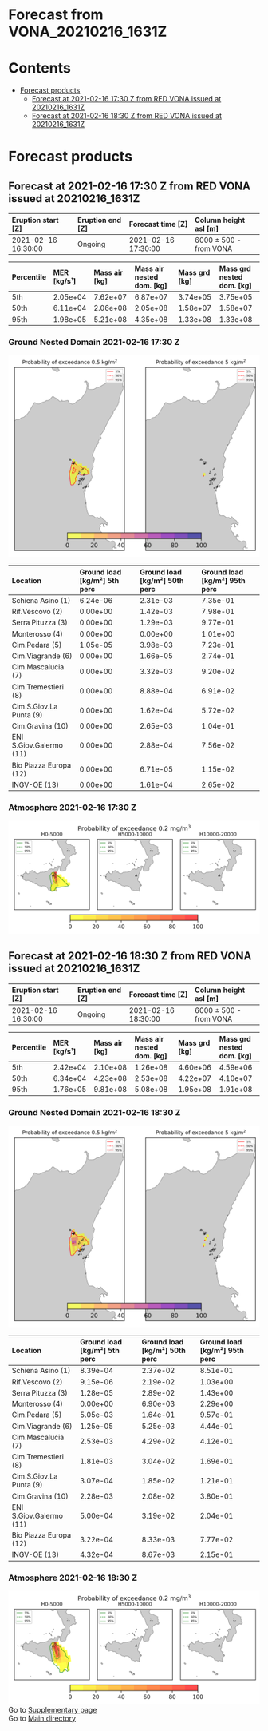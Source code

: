 
Forecast from VONA_20210216_1631Z
=================================

Contents
========

* [Forecast products](#forecast-products)
	* [Forecast at 2021-02-16 17:30 Z from RED VONA issued at 20210216_1631Z](#forecast-at-2021-02-16-1730-z-from-red-vona-issued-at-20210216_1631z)
	* [Forecast at 2021-02-16 18:30 Z from RED VONA issued at 20210216_1631Z](#forecast-at-2021-02-16-1830-z-from-red-vona-issued-at-20210216_1631z)

# Forecast products

## Forecast at 2021-02-16 17:30 Z from RED VONA issued at 20210216_1631Z
  

|Eruption start [Z]|Eruption end [Z]|Forecast time [Z]|Column height asl [m]|
| :--- | :--- | :--- | :--- |
|2021-02-16 16:30:00|Ongoing|2021-02-16 17:30:00|6000 ± 500 - from VONA|
  
  

|Percentile|MER [kg/s¹]|Mass air [kg]|Mass air nested dom. [kg]|Mass grd [kg]|Mass grd nested dom. [kg]|
| :--- | :--- | :--- | :--- | :--- | :--- |
|5th|2.05e+04|7.62e+07|6.87e+07|3.74e+05|3.75e+05|
|50th|6.11e+04|2.06e+08|2.05e+08|1.58e+07|1.58e+07|
|95th|1.98e+05|5.21e+08|4.35e+08|1.33e+08|1.33e+08|
  

### Ground Nested Domain 2021-02-16 17:30 Z
  
![](./figures/probability_grd_2021_02_16_1730_grid_1_1.png)  
  
  
  
  
  
  
  
  
  
  
  
  

|Location|Ground load [kg/m²] 5th perc|Ground load [kg/m²] 50th perc|Ground load [kg/m²] 95th perc|
| :--- | :--- | :--- | :--- |
|Schiena Asino (1)|6.24e-06|2.31e-03|7.35e-01|
|Rif.Vescovo (2)|0.00e+00|1.42e-03|7.98e-01|
|Serra Pituzza (3)|0.00e+00|1.29e-03|9.77e-01|
|Monterosso (4)|0.00e+00|0.00e+00|1.01e+00|
|Cim.Pedara (5)|1.05e-05|3.98e-03|7.23e-01|
|Cim.Viagrande (6)|0.00e+00|1.66e-05|2.74e-01|
|Cim.Mascalucia (7)|0.00e+00|3.32e-03|9.20e-02|
|Cim.Tremestieri (8)|0.00e+00|8.88e-04|6.91e-02|
|Cim.S.Giov.La Punta (9)|0.00e+00|1.62e-04|5.72e-02|
|Cim.Gravina (10)|0.00e+00|2.65e-03|1.04e-01|
|ENI S.Giov.Galermo (11)|0.00e+00|2.88e-04|7.56e-02|
|Bio Piazza Europa (12)|0.00e+00|6.71e-05|1.15e-02|
|INGV-OE (13)|0.00e+00|1.61e-04|2.65e-02|
  

### Atmosphere 2021-02-16 17:30 Z
  
![](./figures/probability_air_2021_02_16_1730_grid_2_conclev_1_1.png)
## Forecast at 2021-02-16 18:30 Z from RED VONA issued at 20210216_1631Z
  

|Eruption start [Z]|Eruption end [Z]|Forecast time [Z]|Column height asl [m]|
| :--- | :--- | :--- | :--- |
|2021-02-16 16:30:00|Ongoing|2021-02-16 18:30:00|6000 ± 500 - from VONA|
  
  

|Percentile|MER [kg/s¹]|Mass air [kg]|Mass air nested dom. [kg]|Mass grd [kg]|Mass grd nested dom. [kg]|
| :--- | :--- | :--- | :--- | :--- | :--- |
|5th|2.42e+04|2.10e+08|1.26e+08|4.60e+06|4.59e+06|
|50th|6.34e+04|4.23e+08|2.53e+08|4.22e+07|4.10e+07|
|95th|1.76e+05|9.81e+08|5.08e+08|1.95e+08|1.91e+08|
  

### Ground Nested Domain 2021-02-16 18:30 Z
  
![](./figures/probability_grd_2021_02_16_1830_grid_1_2.png)  
  
  
  
  
  
  
  
  
  
  
  
  

|Location|Ground load [kg/m²] 5th perc|Ground load [kg/m²] 50th perc|Ground load [kg/m²] 95th perc|
| :--- | :--- | :--- | :--- |
|Schiena Asino (1)|8.39e-04|2.37e-02|8.51e-01|
|Rif.Vescovo (2)|9.15e-06|2.19e-02|1.03e+00|
|Serra Pituzza (3)|1.28e-05|2.89e-02|1.43e+00|
|Monterosso (4)|0.00e+00|6.90e-03|2.29e+00|
|Cim.Pedara (5)|5.05e-03|1.64e-01|9.57e-01|
|Cim.Viagrande (6)|1.25e-05|5.25e-03|4.44e-01|
|Cim.Mascalucia (7)|2.53e-03|4.29e-02|4.12e-01|
|Cim.Tremestieri (8)|1.81e-03|3.04e-02|1.69e-01|
|Cim.S.Giov.La Punta (9)|3.07e-04|1.85e-02|1.21e-01|
|Cim.Gravina (10)|2.28e-03|2.08e-02|3.80e-01|
|ENI S.Giov.Galermo (11)|5.00e-04|3.19e-02|2.04e-01|
|Bio Piazza Europa (12)|3.22e-04|8.33e-03|7.77e-02|
|INGV-OE (13)|4.32e-04|8.67e-03|2.15e-01|
  

### Atmosphere 2021-02-16 18:30 Z
  
![](./figures/probability_air_2021_02_16_1830_grid_2_conclev_1_2.png)  
Go to [Supplementary page](Supplementary_page.md)  
Go to [Main directory](https://github.com/federicapardini/Real_time_ash_forecast)